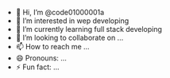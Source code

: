 - 👋 Hi, I’m @code01000001a
- 👀 I’m interested in wep developing 
- 🌱 I’m currently learning full stack developing 
- 💞️ I’m looking to collaborate on ...
- 📫 How to reach me ...
- 😄 Pronouns: ...
- ⚡ Fun fact: ...

<!---
code01000001a/code01000001a is a ✨ special ✨ repository because its `README.md` (this file) appears on your GitHub profile.
You can click the Preview link to take a look at your changes.
--->
